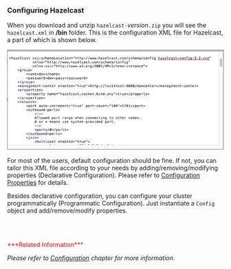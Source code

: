 
### Configuring Hazelcast

When you download and unzip `hazelcast-`*version*`.zip` you will see the `hazelcast.xml` in **/bin** folder. This is the configuration XML file for Hazelcast, a part of which is shown below.


![](images/HazelcastXML.jpg)


For most of the users, default configuration should be fine. If not, you can tailor this XML file according to your needs by adding/removing/modifying properties (Declarative Configuration). Please refer to [Configuration Properties](#advanced-configuration-properties) for details.

Besides declarative configuration, you can configure your cluster programmatically (Programmatic Configuration). Just instantiate a `Config` object and add/remove/modify properties. 


<br> </br>

<font color="red">
***Related Information***
</font>

*Please refer to [Configuration](#configuration) chapter for more information.*


